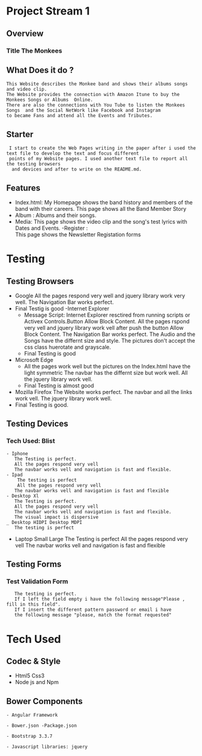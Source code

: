 # Project Stream 1
## Overview
### Title The Monkees
## What Does it do ?
    This Website describes the Monkee band and shows their albums songs and video clip.
    The Website provides the connection with Amazon Itune to buy the Monkees Songs or Albums  Online.
    There are also the connections with You Tube to listen the Monkees Songs  and the Social NetWork like Facebook and Instagram
    to became Fans and attend all the Events and Tributes.
## Starter
     I start to create the Web Pages writing in the paper after i used the text file to develop the text and focus different 
     points of my Website pages. I used another text file to report all the testing browsers
      and devices and after to write on the README.md.      
## Features
- Index.html:
     My Homepage shows the band history and members of the band with their careers.
     This page shows all the Band Member Story 
- Album : 
    Albums and their songs. 
- Media: 
     This page shows the video clip and  the song's test lyrics with Dates and Events.
-Register :  
     This page shows the Newsletter Registation forms
# Testing

## Testing Browsers
- Google 
   All the pages respond very well and jquery library work very well.
   The Navigation Bar works perfect.
 - Final  Testig is good
-Internet Explorer   
    - Message Script: Internet Explorer resctired from running scripts or Activex Controls.Button  Allow Block Content.
     All the pages rspond very vell and jquery library work vell after  push the button Allow Block Content.
     The Navigation Bar works perfect.
     The Audio and the Songs have the differnt size and style.
     The pictures don't accept the css class huerotate and grayscale.
    - Final Testing is good
- Microsoft Edge
  - All the pages work well but the pictures on the Index.html have the light symmetric
    The navbar has the differnt size but work well.
    All the jquery library work vell.
  - Final Testing is almost good   
- Mozilla Firefox
    The Website works perfect.
    The navbar and all the links work vell.
    The jquery library work well.
- Final Testing is good.

## Testing Devices

  ### Tech Used: Blist

    - Iphone 
       The Testing is perfect.
       All the pages respond very vell
       The navbar works vell and navigation is fast and flexible.
    - Ipad
        The testing is perfect
        All the pages respond very vell
       The navbar works vell and navigation is fast and flexible
    - Desktop Xl
       The Testing is perfect.
       All the pages respond very vell
       The navbar works vell and navigation is fast and flexible.
       The visual impact is dispersive
    _ Desktop HIDPI Desktop MDPI   
       The testing is perfect

   - Laptop Small  Large
       The Testing is perfect
       All the pages respond very vell
       The navbar works vell and navigation is fast and flexible
##  Testing Forms
   ### Test Validation Form
       The testing is perfect.
       If I left the field empty i have the following message"Please , fill in this field".
       If I insert the different pattern password or email i have 
       the following message "please, match the format requested" 
       




         
# Tech Used
## Codec & Style
- Html5 Css3
- Node js and Npm
## Bower Components
    - Angular Framework

    - Bower.json -Package.json

    - Bootstrap 3.3.7

    - Javascript libraries: jquery


